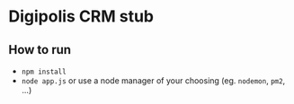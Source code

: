 # Digipolis CRM stub

## How to run
- `npm install`
- `node app.js` or use a node manager of your choosing (eg. `nodemon`, `pm2`, ...)

